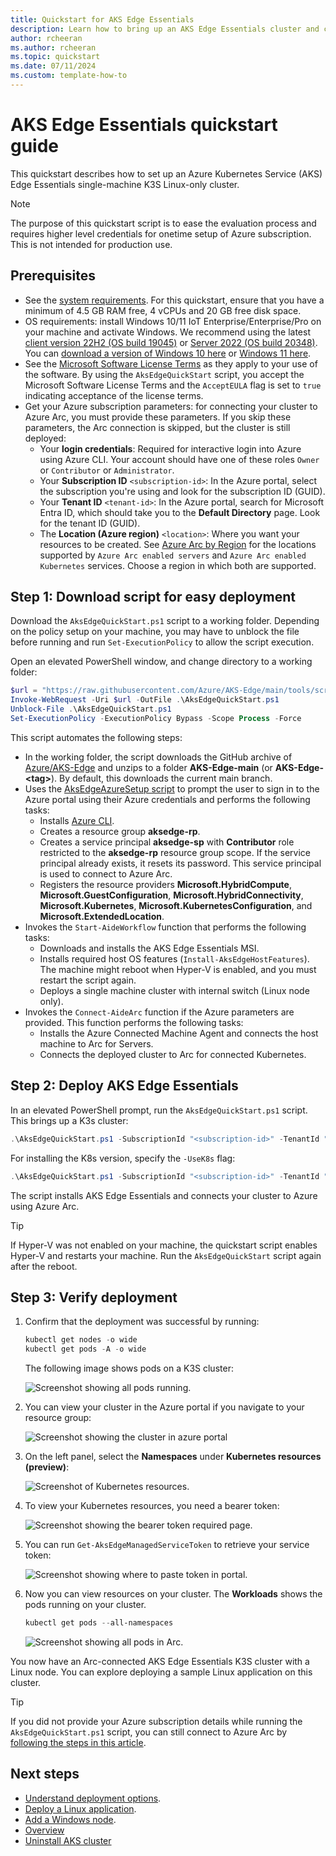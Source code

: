 ```yaml
---
title: Quickstart for AKS Edge Essentials
description: Learn how to bring up an AKS Edge Essentials cluster and connect it to Azure Arc. 
author: rcheeran
ms.author: rcheeran
ms.topic: quickstart
ms.date: 07/11/2024
ms.custom: template-how-to
---
```


# AKS Edge Essentials quickstart guide

This quickstart describes how to set up an Azure Kubernetes Service (AKS) Edge Essentials single-machine K3S Linux-only cluster.

> [!NOTE]
> The purpose of this quickstart script is to ease the evaluation process and requires higher level credentials for onetime setup of Azure subscription. This is not intended for production use.

## Prerequisites

- See the [system requirements](aks-edge-system-requirements.md). For this quickstart, ensure that you have a minimum of 4.5 GB RAM free, 4 vCPUs and 20 GB free disk space.
- OS requirements: install Windows 10/11 IoT Enterprise/Enterprise/Pro on your machine and activate Windows. We recommend using the latest [client version 22H2 (OS build 19045)](/windows/release-health/release-information) or [Server 2022 (OS build 20348)](/windows/release-health/windows-server-release-info). You can [download a version of Windows 10 here](https://www.microsoft.com/software-download/windows10) or [Windows 11 here](https://www.microsoft.com/software-download/windows11).
- See the [Microsoft Software License Terms](aks-edge-software-license-terms.md) as they apply to your use of the software. By using the `AksEdgeQuickStart` script, you accept the Microsoft Software License Terms and the `AcceptEULA` flag is set to `true` indicating acceptance of the license terms.
- Get your Azure subscription parameters: for connecting your cluster to Azure Arc, you must provide these parameters. If you skip these parameters, the Arc connection is skipped, but the cluster is still deployed:
  - Your **login credentials**: Required for interactive login into Azure using Azure CLI. Your account should have one of these roles `Owner` or `Contributor` or `Administrator`.
  - Your **Subscription ID** `<subscription-id>`: In the Azure portal, select the subscription you're using and look for the subscription ID (GUID).
  - Your **Tenant ID** `<tenant-id>`: In the Azure portal, search for Microsoft Entra ID, which should take you to the **Default Directory** page. Look for the tenant ID (GUID).
  - The **Location (Azure region)** `<location>`: Where you want your resources to be created. See [Azure Arc by Region](https://azure.microsoft.com/explore/global-infrastructure/products-by-region/?products=azure-arc) for the locations supported by `Azure Arc enabled servers` and `Azure Arc enabled Kubernetes` services. Choose a region in which both are supported.

## Step 1: Download script for easy deployment

Download the `AksEdgeQuickStart.ps1` script to a working folder. Depending on the policy setup on your machine, you may have to unblock the file before running and run `Set-ExecutionPolicy` to allow the script execution.

Open an elevated PowerShell window, and change directory to a working folder:

```powershell
$url = "https://raw.githubusercontent.com/Azure/AKS-Edge/main/tools/scripts/AksEdgeQuickStart/AksEdgeQuickStart.ps1"
Invoke-WebRequest -Uri $url -OutFile .\AksEdgeQuickStart.ps1
Unblock-File .\AksEdgeQuickStart.ps1
Set-ExecutionPolicy -ExecutionPolicy Bypass -Scope Process -Force
```

This script automates the following steps:

- In the working folder, the script downloads the GitHub archive of [Azure/AKS-Edge](https://github.com/Azure/AKS-Edge) and unzips to a folder **AKS-Edge-main** (or **AKS-Edge-\<tag\>**). By default, this downloads the current main branch.
- Uses the [AksEdgeAzureSetup script](https://github.com/Azure/AKS-Edge/blob/main/tools/scripts/AksEdgeAzureSetup/AksEdgeAzureSetup.ps1) to prompt the user to sign in to the Azure portal using their Azure credentials and performs the following tasks:
  - Installs [Azure CLI](/cli/azure/).
  - Creates a resource group **aksedge-rp**.
  - Creates a service principal **aksedge-sp** with **Contributor** role restricted to the **aksedge-rp** resource group scope. If the service principal already exists, it resets its password. This service principal is used to connect to Azure Arc.
  - Registers the resource providers **Microsoft.HybridCompute**, **Microsoft.GuestConfiguration**, **Microsoft.HybridConnectivity**,
    **Microsoft.Kubernetes**, **Microsoft.KubernetesConfiguration**, and **Microsoft.ExtendedLocation**.
- Invokes the `Start-AideWorkflow` function that performs the following tasks:
  - Downloads and installs the AKS Edge Essentials MSI.
  - Installs required host OS features (`Install-AksEdgeHostFeatures`). The machine might reboot when Hyper-V is enabled, and you must restart the script again.
  - Deploys a single machine cluster with internal switch (Linux node only).
- Invokes the `Connect-AideArc` function if the Azure parameters are provided. This function performs the following tasks:
  - Installs the Azure Connected Machine Agent and connects the host machine to Arc for Servers.
  - Connects the deployed cluster to Arc for connected Kubernetes.

## Step 2: Deploy AKS Edge Essentials

In an elevated PowerShell prompt, run the `AksEdgeQuickStart.ps1` script. This brings up a K3s cluster:

```powershell
.\AksEdgeQuickStart.ps1 -SubscriptionId "<subscription-id>" -TenantId "<tenant-id>" -Location "<location>"
```

For installing the K8s version, specify the `-UseK8s` flag:

```powershell
.\AksEdgeQuickStart.ps1 -SubscriptionId "<subscription-id>" -TenantId "<tenant-id>" -Location "<location>" -UseK8s
```

The script installs AKS Edge Essentials and connects your cluster to Azure using Azure Arc.

> [!TIP]
> If Hyper-V was not enabled on your machine, the quickstart script enables Hyper-V and restarts your machine. Run the `AksEdgeQuickStart` script again after the reboot.

## Step 3: Verify deployment

1. Confirm that the deployment was successful by running:

    ```powershell
    kubectl get nodes -o wide
    kubectl get pods -A -o wide
    ```

    The following image shows pods on a K3S cluster:

    ![Screenshot showing all pods running.](./media/aks-edge/all-pods-running.png)

2. You can view your cluster in the Azure portal if you navigate to your resource group:

   ![Screenshot showing the cluster in azure portal](media/aks-edge/cluster-in-az-portal.png)

3. On the left panel, select the **Namespaces** under **Kubernetes resources (preview)**:

   ![Screenshot of Kubernetes resources.](media/aks-edge/kubernetes-resources-preview.png)

4. To view your Kubernetes resources, you need a bearer token:

   ![Screenshot showing the bearer token required page.](media/aks-edge/bearer-token-required.png)

5. You can run `Get-AksEdgeManagedServiceToken` to retrieve your service token:

   ![Screenshot showing where to paste token in portal.](media/aks-edge/bearer-token-in-portal.png)

6. Now you can view resources on your cluster. The **Workloads** shows the pods running on your cluster.

    ```powershell
    kubectl get pods --all-namespaces
    ```

    ![Screenshot showing all pods in Arc.](media/aks-edge/all-pods-in-arc.png)

You now have an Arc-connected AKS Edge Essentials K3S cluster with a Linux node. You can explore deploying a sample Linux application on this cluster.

> [!TIP]
> If you did not provide your Azure subscription details while running the `AksEdgeQuickStart.ps1` script, you can still connect to Azure Arc by [following the steps in this article](aks-edge-howto-connect-to-arc.md).

## Next steps

- [Understand deployment options](aks-edge-concept-clusters-nodes.md).
- [Deploy a Linux application](aks-edge-howto-deploy-app.md).
- [Add a Windows node](aks-edge-howto-single-node-deployment.md#step-4-add-a-windows-worker-node-optional).
- [Overview](aks-edge-overview.md)
- [Uninstall AKS cluster](aks-edge-howto-uninstall.md)
